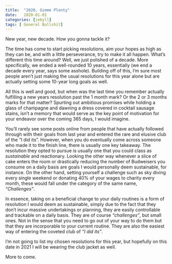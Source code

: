 ```yaml
---
title:  "2020, Gimme Plenty"
date:   2020-01-01
categories: [jekyll]
tags: [ General Bullshit]
---
```


New year, new decade. How you gonna tackle it?

The time has come to start picking resolutions, aim your hopes as high as they can be, and with a little perseverance, try to make it all happen. What’s different this time around? Well, we just polished of a decade. More specifically, we ended a well-rounded 10 years, essentially (we end a decade every year, says some asshole). Building off of this, I’m sure most people aren’t just making the usual resolutions for this year alone but are actually setting some 10-year long goals as well. 

 All this is well and good, but when was the last time you remember actually fulfilling a new years resolution past the 1 month mark? Or the 2 or 3 months marks for that matter? Spurting out ambitious promises while holding a glass of champagne and dawning a dress covered in cocktail sausage stains, isn’t a memory that would serve as the key point of motivation for your endeavor over the coming 365 days, I would imagine. 

You’ll rarely see some posts online from people that have actually followed through with their goals from last year and entered the rare and elusive club of the “I did its”. However, when you do eventually come across someone who made it to the finish line, there is usually one key takeaway. The resolution they opted to pursue is usually one that you could class as *sustainable* and reactionary. Looking the other way whenever a slice of cake enters the room or drastically reducing the number of Budweisers you consume on a daily basis are goals I would personally deem sustainable, for instance. On the other hand, setting yourself a challenge such as sky diving every single weekend or donating 40% of your wages to charity every month, these would fall under the category of the same name, *“Challenges”*.

In essence, taking on a beneficial change to your daily routines is a form of resolution I would deem as sustainable, simply due to the fact that they don’t incur massive undertakings or planning, they are easily controllable and trackable on a daily basis. They are of course *“challenges”*, but small ones. Not in the sense that you need to go out of your way to do them but that they are incorporable to your current routine. They are also the easiest way of entering the coveted club of *”I did its”*. 

I’m not going to list my chosen resolutions for this year, but hopefully on this date in 2021 I will be wearing the club jacket as well. 



More to come. 
